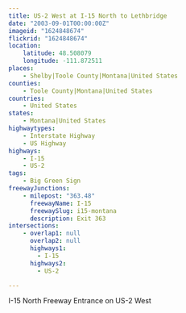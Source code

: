 ```yaml
---
title: US-2 West at I-15 North to Lethbridge
date: "2003-09-01T00:00:00Z"
imageid: "1624848674"
flickrid: "1624848674"
location:
    latitude: 48.508079
    longitude: -111.872511
places:
    - Shelby|Toole County|Montana|United States
counties:
    - Toole County|Montana|United States
countries:
    - United States
states:
    - Montana|United States
highwaytypes:
    - Interstate Highway
    - US Highway
highways:
    - I-15
    - US-2
tags:
    - Big Green Sign
freewayJunctions:
    - milepost: "363.48"
      freewayName: I-15
      freewaySlug: i15-montana
      description: Exit 363
intersections:
    - overlap1: null
      overlap2: null
      highways1:
        - I-15
      highways2:
        - US-2

---
```

I-15 North Freeway Entrance on US-2 West